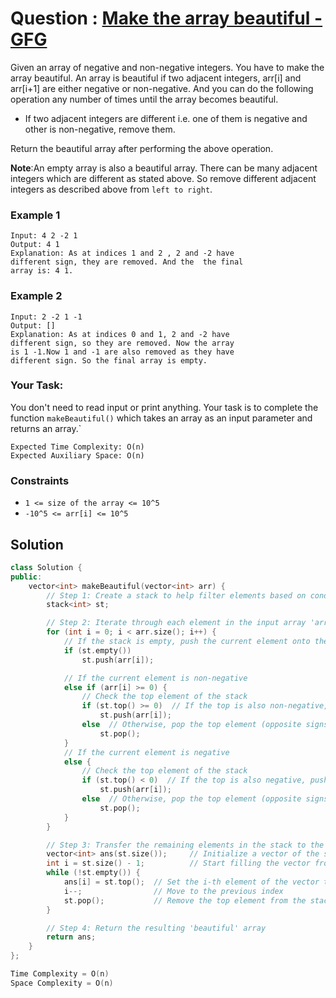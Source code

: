 # Question : [Make the array beautiful - GFG](https://www.geeksforgeeks.org/problems/make-the-array-beautiful--170647/1)

Given an array of negative and non-negative integers. You have to make the array beautiful. An array is beautiful if two adjacent integers, arr[i] and arr[i+1] are either negative or non-negative. And you can do the following operation any number of times until the array becomes beautiful.

-   If two adjacent integers are different i.e. one of them is negative and other is non-negative, remove them.

Return the beautiful array after performing the above operation.

**Note**:An empty array is also a beautiful array. There can be many adjacent integers which are different as stated above. So remove different adjacent integers as described above from `left to right`.

### Example 1

```
Input: 4 2 -2 1
Output: 4 1
Explanation: As at indices 1 and 2 , 2 and -2 have
different sign, they are removed. And the  the final
array is: 4 1.
```

### Example 2

```
Input: 2 -2 1 -1
Output: []
Explanation: As at indices 0 and 1, 2 and -2 have
different sign, so they are removed. Now the array
is 1 -1.Now 1 and -1 are also removed as they have
different sign. So the final array is empty.
```

### Your Task:

You don't need to read input or print anything. Your task is to complete the function `makeBeautiful()` which takes an array as an input parameter and returns an array.`

```
Expected Time Complexity: O(n)
Expected Auxiliary Space: O(n)
```

### Constraints

-   `1 <= size of the array <= 10^5`
-   `-10^5 <= arr[i] <= 10^5`

## Solution

```Cpp
class Solution {
public:
    vector<int> makeBeautiful(vector<int> arr) {
        // Step 1: Create a stack to help filter elements based on conditions
        stack<int> st;

        // Step 2: Iterate through each element in the input array 'arr'
        for (int i = 0; i < arr.size(); i++) {
            // If the stack is empty, push the current element onto the stack
            if (st.empty())
                st.push(arr[i]);

            // If the current element is non-negative
            else if (arr[i] >= 0) {
                // Check the top element of the stack
                if (st.top() >= 0)  // If the top is also non-negative, push the current element
                    st.push(arr[i]);
                else  // Otherwise, pop the top element (opposite signs cancel each other out)
                    st.pop();
            }
            // If the current element is negative
            else {
                // Check the top element of the stack
                if (st.top() < 0)  // If the top is also negative, push the current element
                    st.push(arr[i]);
                else  // Otherwise, pop the top element (opposite signs cancel each other out)
                    st.pop();
            }
        }

        // Step 3: Transfer the remaining elements in the stack to the output vector 'ans' in reverse order
        vector<int> ans(st.size());     // Initialize a vector of the same size as the stack
        int i = st.size() - 1;          // Start filling the vector from the last index
        while (!st.empty()) {
            ans[i] = st.top();  // Set the i-th element of the vector to the top of the stack
            i--;                // Move to the previous index
            st.pop();           // Remove the top element from the stack
        }

        // Step 4: Return the resulting 'beautiful' array
        return ans;
    }
};

Time Complexity = O(n)
Space Complexity = O(n)
```
